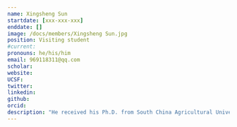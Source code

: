 ```yaml
---
name: Xingsheng Sun
startdate: [xxx-xxx-xxx]
enddate: []
image: /docs/members/Xingsheng Sun.jpg
position: Visiting student
#current:
pronouns: he/his/him
email: 969118311@qq.com
scholar: 
website:
UCSF:
twitter: 
linkedin:
github:
orcid: 
description: "He received his Ph.D. from South China Agricultural University in 2023. And the research field is toxicology and endoplasmic reticulum stress. He joined Wang Lab as a visiting student in Jan. 2024. Now he work on the role of G protein-coupled receptors in cardiovascular disease."
---
```

